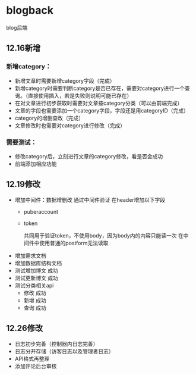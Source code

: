# blogback
blog后端
## 12.16新增
### 新增category：
* 新增文章时需要新增category字段（完成）
* 新增category时需要判断category是否已存在，需要对category进行一个查询。（直接使用插入，若是失败则说明可能已存在）
* 在对文章进行初步获取时需要对文章按category分类（可以由前端完成）
* 文章的字段也需要添加一个category字段，字段还是用categoryID（完成）	
* category的增删查改（完成）
* 文章修改时也需要对category进行修改（完成）
### 需要测试：
* 修改category后，立刻进行文章的category修改，看是否会成功
* 前端添加相应功能


## 12.19修改
* 增加中间件：数据增删改 通过中间件验证 在header增加以下字段
  * puberaccount
  * token
    
    共同用于验证token，不使用body，因为body内的内容只能读一次
    在中间件中使用普通的postform无法读取
 * 增加需求文档
 * 增加数据库结构文档
 * 测试增加博文 成功
 * 测试更新博文 成功
 * 测试分类相关api 
    * 修改 成功
    * 新增 成功
    * 查询 成功
 
## 12.26修改
* 日志初步完善（控制器内日志完善）
* 日志分开存储（访客日志以及管理者日志）
* API格式再整理
* 添加评论后台审核

 
